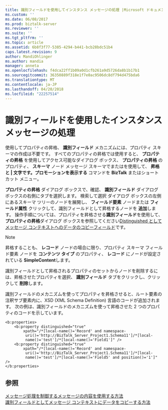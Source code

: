```yaml
---
title: 識別フィールドを使用してインスタンス メッセージの処理 |Microsoft ドキュメント
ms.custom: ''
ms.date: 06/08/2017
ms.prod: biztalk-server
ms.reviewer: ''
ms.suite: ''
ms.tgt_pltfrm: ''
ms.topic: article
ms.assetid: 6b8f3f77-5385-4294-b441-bcb28bdc51b4
caps.latest.revision: 9
author: MandiOhlinger
ms.author: mandia
manager: anneta
ms.openlocfilehash: f4dca22ff1b09a0d1cfb261a9d5726da8b1b17b1
ms.sourcegitcommit: 36350889f318e1f7e0ac9506dc8df794d475bda6
ms.translationtype: MT
ms.contentlocale: ja-JP
ms.lasthandoff: 04/20/2018
ms.locfileid: "22257514"
---
```

# <a name="instance-message-processing-using-distinguished-fields"></a>識別フィールドを使用したインスタンス メッセージの処理
使用してプロパティの昇格、 **識別フィールド** メカニズムには、プロパティ スキーマの作成は不要です。 すべてのプロパティの昇格では使用すると、 **プロパティの昇格** を使用してアクセス可能なダイアログ ボックス、 **プロパティの昇格** のプロパティ、 **スキーマ** ノード メッセージ スキーマでまたはを使用して、 **昇格と &#124; 文字です。プロモーションを表示する** コマンドを **BizTalk** またはショートカット メニュー。  
  
 **プロパティの昇格**  ダイアログ ボックスで、確認、 **識別フィールド**  ダイアログ ボックスの右側にタブを選択します。 検索して選択 ダイアログ ボックスの左側にあるスキーマ ツリーのノードを展開し、 **フィールド要素** ノードまたは **フィールド属性** クリックして、識別フィールドとして昇格するノードを **追加**します。 操作手順については、プロパティを昇格させる**識別フィールド**を使用して、**プロパティの昇格**ダイアログ ボックスを参照してください[Distinguished としてメッセージ コンテキストへのデータのコピーフィールド](../core/how-to-copy-data-to-the-message-context-as-distinguished-fields.md)です。  
  
> [!NOTE]
>  昇格することも、 **レコード** ノードの場合に限り、プロパティ スキーマ フィールド要素 ノードを **コンテンツ タイプ** のプロパティ、 **レコード** にノードが設定されている **SimpleContent**します。  
  
 識別フィールドとして昇格されるプロパティのセットからノードを削除するには、昇格させたプロパティを選択、 **識別フィールド** タブをクリックし、クリックして **削除**します。  
  
 識別フィールドのメカニズムを使ってプロパティを昇格させると、ルート要素の注釈サブ要素内に、XSD (XML Schema Definition) 言語のコードが追加されます。 次の例は、識別フィールドのメカニズムを使って昇格させた 2 つのプロパティのコードを示しています。  
  
```  
<b:properties>  
    <b:property distinguished="true"  
        xpath="/*[local-name()='Record' and namespace-  
         uri()='http://BizTalk_Server_Project1.Schema11']/*[local-  
         name()='test']/*[local-name()='Field1']" />  
    <b:property distinguished="true"  
        xpath="/*[local-name()='Record' and namespace-  
         uri()='http://BizTalk_Server_Project1.Schema11']/*[local-  
         name()='test']/*[local-name()='Field5' and position()='1']" />  
</b:properties>  
```  
  
## <a name="see-also"></a>参照  
 [メッセージ処理を制御するメッセージの内容を使用する方法](../core/ways-to-use-message-content-to-control-message-processing.md)   
 [識別フィールドとしてメッセージ コンテキストにデータをコピーする方法](../core/how-to-copy-data-to-the-message-context-as-distinguished-fields.md)